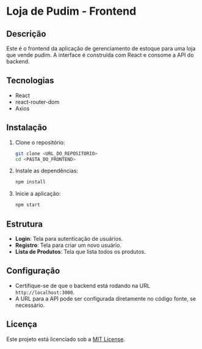 # Loja de Pudim - Frontend

## Descrição

Este é o frontend da aplicação de gerenciamento de estoque para uma loja que vende pudim. A interface é construída com React e consome a API do backend.

## Tecnologias

- React
- react-router-dom
- Axios

## Instalação

1. Clone o repositório:
    ```bash
    git clone <URL_DO_REPOSITORIO>
    cd <PASTA_DO_FRONTEND>
    ```

2. Instale as dependências:
    ```bash
    npm install
    ```

3. Inicie a aplicação:
    ```bash
    npm start
    ```

## Estrutura

- **Login**: Tela para autenticação de usuários.
- **Registro**: Tela para criar um novo usuário.
- **Lista de Produtos**: Tela que lista todos os produtos.

## Configuração

- Certifique-se de que o backend está rodando na URL `http://localhost:3000`.
- A URL para a API pode ser configurada diretamente no código fonte, se necessário.

## Licença

Este projeto está licenciado sob a [MIT License](LICENSE).
